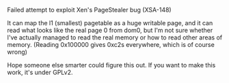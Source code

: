 Failed attempt to exploit Xen's PageStealer bug (XSA-148)

It can map the l1 (smallest) pagetable as a huge writable page, and it can read what looks like the real page 0 from dom0, but I'm not sure whether I've actually managed to read the real memory or how to read other areas of memory. (Reading 0x100000 gives 0xc2s everywhere, which is of course wrong)

Hope someone else smarter could figure this out.
If you want to make this work, it's under GPLv2.

